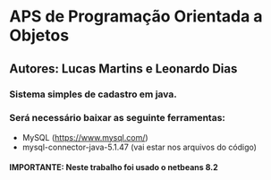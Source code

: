 # APS de Programação Orientada a Objetos

## Autores: Lucas Martins e Leonardo Dias

### Sistema simples de cadastro em java.
### Será necessário baixar as seguinte ferramentas:
- MySQL (https://www.mysql.com/)
- mysql-connector-java-5.1.47 (vai estar nos arquivos do código)
#### IMPORTANTE: Neste trabalho foi usado o netbeans 8.2